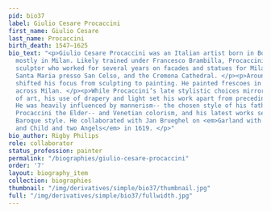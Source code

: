 ```yaml
---
pid: bio37
label: Giulio Cesare Procaccini
first_name: Giulio Cesare
last_name: Procaccini
birth_death: 1547–1625
bio_text: "<p>Giulio Cesare Procaccini was an Italian artist born in Bologna who worked
  mostly in Milan. Likely trained under Francesco Brambilla, Procaccini was a skilled
  sculptor who worked for several years on facades and statues for Milan’s Cathedral,
  Santa Maria presso San Celso, and the Cremona Cathedral. </p><p>Around 1600, Procaccini
  shifted his focus from sculpting to painting. He painted frescoes in cathedrals
  across Milan. </p><p>While Procaccini’s late stylistic choices mirror earlier styles
  of art, his use of drapery and light set his work apart from preceding periods.
  He was heavily influenced by mannerism-- the chosen style of his father, Ercole
  Procaccini the Elder-- and Venetian colorism, and his latest works seem to anticipate
  Baroque style. He collaborated with Jan Brueghel on <em>Garland with the Virgin
  and Child and two Angels</em> in 1619. </p>"
bio_author: Rigby Philips
role: collaborator
status_profession: painter
permalink: "/biographies/giulio-cesare-procaccini"
order: '7'
layout: biography_item
collection: biographies
thumbnail: "/img/derivatives/simple/bio37/thumbnail.jpg"
full: "/img/derivatives/simple/bio37/fullwidth.jpg"
---
```

